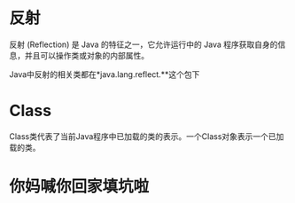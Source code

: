 # 反射

反射 (Reflection) 是 Java 的特征之一，它允许运行中的 Java 程序获取自身的信息，并且可以操作类或对象的内部属性。

Java中反射的相关类都在*java.lang.reflect.\**这个包下

# Class

Class类代表了当前Java程序中已加载的类的表示。一个Class对象表示一个已加载的类。

# 你妈喊你回家填坑啦